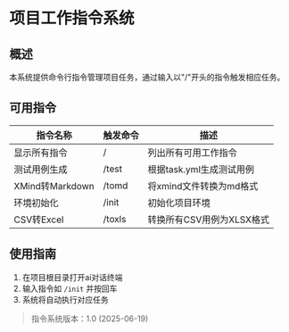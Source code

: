 # 项目工作指令系统

## 概述
本系统提供命令行指令管理项目任务，通过输入以"/"开头的指令触发相应任务。

## 可用指令
| 指令名称 | 触发命令 | 描述 |
|----------|----------|------|
| 显示所有指令 | / | 列出所有可用工作指令 |
| 测试用例生成 | /test | 根据task.yml生成测试用例 |
| XMind转Markdown | /tomd | 将xmind文件转换为md格式 |
| 环境初始化 | /init | 初始化项目环境 |
| CSV转Excel | /toxls | 转换所有CSV用例为XLSX格式 |

## 使用指南
1. 在项目根目录打开ai对话终端
2. 输入指令如 `/init` 并按回车
3. 系统将自动执行对应任务

> 指令系统版本：1.0 (2025-06-19)